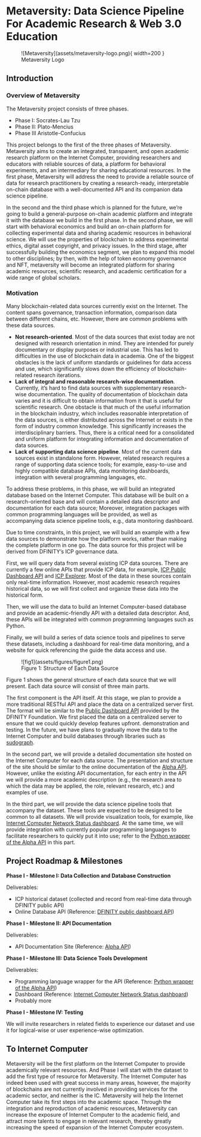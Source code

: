 # Metaversity: Data Science Pipeline For Academic Research & Web 3.0 Education

<figure markdown>
  ![Metaversity](assets/metaversity-logo.png){ width=200 }
  <figcaption>Metaversity Logo</figcaption>
</figure>

## Introduction

### Overview of Metaversity

The Metaversity project consists of three phases.

- Phase I: Socrates-Lau Tzu
- Phase II: Plato-Mencius
- Phase III Aristotle-Confucius

This project belongs to the first of the three phases of Metaversity. Metaversity aims to create an integrated, transparent, and open academic research platform on the Internet Computer, providing researchers and educators with reliable sources of data, a platform for behavioral experiments, and an intermediary for sharing educational resources. 
In the first phase, Metaversity will address the need to provide a reliable source of data for research practitioners by creating a research-ready, interpretable on-chain database with a well-documented API and its companion data science pipeline. 

In the second and the third phase which is planned for the future, we’re going to build a general-purpose on-chain academic platform and integrate it with the database we build in the first phase. In the second phase, we will start with behavioral economics and build an on-chain platform for collecting experimental data and sharing academic resources in behavioral science. We will use the properties of blockchain to address experimental ethics, digital asset copyright, and privacy issues. In the third stage, after successfully building the economics segment, we plan to expand this model to other disciplines; by then, with the help of token economy governance and NFT, metaversity will become an integrated platform for sharing academic resources, scientific research, and academic certification for a wide range of global scholars.

### Motivation

Many blockchain-related data sources currently exist on the Internet. The content spans governance, transaction information, comparison data between different chains, etc. However, there are common problems with these data sources.

- **Not research-oriented**. Most of the data sources that exist today are not designed with research orientation in mind. They are intended for purely documentary or display purposes or industrial use. This has led to difficulties in the use of blockchain data in academia. One of the biggest obstacles is the lack of uniform standards or guidelines for data access and use, which significantly slows down the efficiency of blockchain-related research iterations. 
- **Lack of integral and reasonable research-wise documentation**. Currently, it’s hard to find data sources with supplementary research-wise documentation. The quality of documentation of blockchain data varies and it is difficult to obtain information from it that is useful for scientific research. One obstacle is that much of the useful information in the blockchain industry, which includes reasonable interpretation of the data sources, is either distributed across the Internet or exists in the form of industry common knowledge. This significantly increases the interdisciplinary barriers. Thus, there is a critical need for a consolidated and uniform platform for integrating information and documentation of data sources.
- **Lack of supporting data science pipeline**. Most of the current data sources exist in standalone form. However, related research requires a range of supporting data science tools; for example, easy-to-use and highly compatible database APIs, data monitoring dashboards, integration with several programming languages, etc.

To address these problems, in this phase, we will build an integrated database based on the Internet Computer. This database will be built on a research-oriented base and will contain a detailed data descriptor and documentation for each data source; Moreover, integration packages with common programming languages will be provided, as well as accompanying data science pipeline tools, e.g., data monitoring dashboard.

Due to time constraints, in this project, we will build an example with a few data sources to demonstrate how the platform works, rather than making the complete platform in one go. The data source for this project will be derived from DFINITY’s ICP governance data.

First, we will query data from several existing ICP data sources. There are currently a few online APIs that provide ICP data, for example, [ICP Public Dashboard API](https://www.google.com/url?q=https://ic-api.internetcomputer.org/&sa=D&source=editors&ust=1656587722268490&usg=AOvVaw10ZGOK6BmepPGOCYnRxlrx) and [ICP Explorer](https://www.google.com/url?q=https://www.icpexplorer.org/%23/&sa=D&source=editors&ust=1656587722268843&usg=AOvVaw276vEoCJ-6VVtUgGKSFlsx). Most of the data in these sources contain only real-time information. However, most academic research requires historical data, so we will first collect and organize these data into the historical form.

Then, we will use the data to build an Internet Computer-based database and provide an academic-friendly API with a detailed data descriptor. And, these APIs will be integrated with common programming languages such as Python.

Finally, we will build a series of data science tools and pipelines to serve these datasets, including a dashboard for real-time data monitoring, and a website for quick referencing the guide the data access and use.

<figure markdown>
  ![fig1](assets/figures/figure1.png)
  <figcaption>Figure 1: Structure of Each Data Source</figcaption>
</figure>

Figure 1 shows the general structure of each data source that we will present. Each data source will consist of three main parts.

The first component is the API itself. At this stage, we plan to provide a more traditional RESTful API and place the data on a centralized server first. The format will be similar to the [Public Dashboard API](https://www.google.com/url?q=https://ic-api.internetcomputer.org/api&sa=D&source=editors&ust=1656587722269640&usg=AOvVaw22OINPory19GRapdq0CHr9) provided by the DFINITY Foundation. We first placed the data on a centralized server to ensure that we could quickly develop features upfront. demonstration and testing. In the future, we have plans to gradually move the data to the Internet Computer and build databases through libraries such as [sudograph](https://www.google.com/url?q=https://github.com/sudograph/sudograph&sa=D&source=editors&ust=1656587722269916&usg=AOvVaw2QYYqtKaNzifT-vqiXcxH0).

In the second part, we will provide a detailed documentation site hosted on the Internet Computer for each data source. The presentation and structure of the site should be similar to the online documentation of the [Alpha API](https://www.google.com/url?q=https://www.alphavantage.co/documentation/&sa=D&source=editors&ust=1656587722270318&usg=AOvVaw36j0tuF__oXDJX6RIvBWOU). However, unlike the existing API documentation, for each entry in the API we will provide a more academic description (e.g., the research area to which the data may be applied, the role, relevant research, etc.) and examples of use.

In the third part, we will provide the data science pipeline tools that accompany the dataset. These tools are expected to be designed to be common to all datasets. We will provide visualization tools, for example, like [Internet Computer Network Status dashboard](https://www.google.com/url?q=https://dashboard.internetcomputer.org/&sa=D&source=editors&ust=1656587722270664&usg=AOvVaw2a3JPThgukFfytl1bZI6X0). At the same time, we will provide integration with currently popular programming languages to facilitate researchers to quickly put it into use; refer to the [Python wrapper of the Alpha API](https://www.google.com/url?q=https://github.com/RomelTorres/alpha_vantage&sa=D&source=editors&ust=1656587722270918&usg=AOvVaw0GIY3eamWJFAJfw6NZVZ2y) in this part.

## Project Roadmap & Milestones

**Phase I - Milestone I: Data Collection and Database Construction**

Deliverables:

- ICP historical dataset (collected and record from real-time data through DFINITY public API)
- Online Database API (Reference: [DFINITY public dashboard API](https://www.google.com/url?q=https://ic-api.internetcomputer.org/api&sa=D&source=editors&ust=1656587722271723&usg=AOvVaw2ck94Yyon8frK3AGGbwKCO))

**Phase I - Milestone II: API Documentation**

Deliverables:

- API Documentation Site (Reference: [Alpha API](https://www.google.com/url?q=https://www.alphavantage.co/documentation/&sa=D&source=editors&ust=1656587722272356&usg=AOvVaw1PgU-WYEPL5leL_YBu8ooo))

**Phase I - Milestone III: Data Science Tools Development**

Deliverables:

- Programming language wrapper for the API (Reference: [Python wrapper of the Alpha API](https://www.google.com/url?q=https://github.com/RomelTorres/alpha_vantage&sa=D&source=editors&ust=1656587722272992&usg=AOvVaw0V_qp_kS9Ag4bI6wtZTSqL))
- Dashboard (Reference: [Internet Computer Network Status dashboard](https://www.google.com/url?q=https://dashboard.internetcomputer.org/&sa=D&source=editors&ust=1656587722273450&usg=AOvVaw2936zrp13Z2VSOfbPtFOYM))
- Probably more

**Phase I - Milestone IV: Testing**

We will invite researchers in related fields to experience our dataset and use it for logical-wise or user experience-wise optimization.

## To Internet Computer

Metaversity will be the first platform on the Internet Computer to provide academically relevant resources. And Phase I will start with the dataset to add the first type of resource for Metaversity. The Internet Computer has indeed been used with great success in many areas, however, the majority of blockchains are not currently involved in providing services for the academic sector, and neither is the IC. Metaversity will help the Internet Computer take its first steps into the academic space. Through the integration and reproduction of academic resources, Metaversity can increase the exposure of Internet Computer to the academic field, and attract more talents to engage in relevant research, thereby greatly increasing the speed of expansion of the Internet Computer ecosystem.
